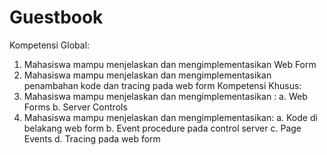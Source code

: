 # Guestbook

Kompetensi Global:
1.  Mahasiswa mampu menjelaskan dan mengimplementasikan Web Form
2.  Mahasiswa  mampu  menjelaskan  dan  mengimplementasikan  penambahan  kode  dan 
tracing pada web form
Kompetensi Khusus:
1.  Mahasiswa mampu menjelaskan dan mengimplementasikan :
a.  Web Forms
b.  Server Controls
2.  Mahasiswa mampu menjelaskan dan mengimplementasikan:
a.  Kode di belakang web form 
b.  Event procedure pada control server 
c.  Page Events
d.  Tracing pada web form
